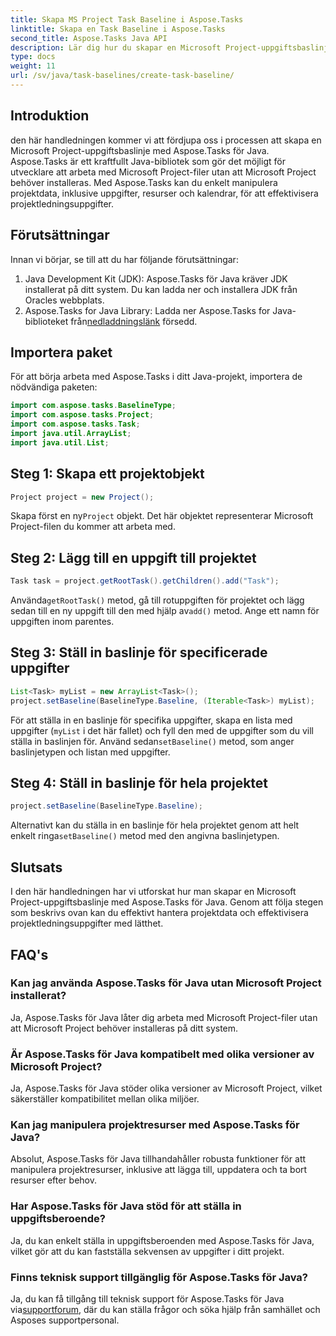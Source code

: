 ```yaml
---
title: Skapa MS Project Task Baseline i Aspose.Tasks
linktitle: Skapa en Task Baseline i Aspose.Tasks
second_title: Aspose.Tasks Java API
description: Lär dig hur du skapar en Microsoft Project-uppgiftsbaslinje i Java med Aspose.Tasks, ett kraftfullt bibliotek för att hantera projektdata utan ansträngning.
type: docs
weight: 11
url: /sv/java/task-baselines/create-task-baseline/
---
```

## Introduktion
den här handledningen kommer vi att fördjupa oss i processen att skapa en Microsoft Project-uppgiftsbaslinje med Aspose.Tasks för Java. Aspose.Tasks är ett kraftfullt Java-bibliotek som gör det möjligt för utvecklare att arbeta med Microsoft Project-filer utan att Microsoft Project behöver installeras. Med Aspose.Tasks kan du enkelt manipulera projektdata, inklusive uppgifter, resurser och kalendrar, för att effektivisera projektledningsuppgifter.
## Förutsättningar
Innan vi börjar, se till att du har följande förutsättningar:
1. Java Development Kit (JDK): Aspose.Tasks för Java kräver JDK installerat på ditt system. Du kan ladda ner och installera JDK från Oracles webbplats.
2.  Aspose.Tasks for Java Library: Ladda ner Aspose.Tasks for Java-biblioteket från[nedladdningslänk](https://releases.aspose.com/tasks/java/) försedd.

## Importera paket
För att börja arbeta med Aspose.Tasks i ditt Java-projekt, importera de nödvändiga paketen:
```java
import com.aspose.tasks.BaselineType;
import com.aspose.tasks.Project;
import com.aspose.tasks.Task;
import java.util.ArrayList;
import java.util.List;
```

## Steg 1: Skapa ett projektobjekt
```java
Project project = new Project();
```
 Skapa först en ny`Project` objekt. Det här objektet representerar Microsoft Project-filen du kommer att arbeta med.
## Steg 2: Lägg till en uppgift till projektet
```java
Task task = project.getRootTask().getChildren().add("Task");
```
 Använda`getRootTask()` metod, gå till rotuppgiften för projektet och lägg sedan till en ny uppgift till den med hjälp av`add()` metod. Ange ett namn för uppgiften inom parentes.
## Steg 3: Ställ in baslinje för specificerade uppgifter
```java
List<Task> myList = new ArrayList<Task>();
project.setBaseline(BaselineType.Baseline, (Iterable<Task>) myList);
```
För att ställa in en baslinje för specifika uppgifter, skapa en lista med uppgifter (`myList` i det här fallet) och fyll den med de uppgifter som du vill ställa in baslinjen för. Använd sedan`setBaseline()` metod, som anger baslinjetypen och listan med uppgifter.
## Steg 4: Ställ in baslinje för hela projektet
```java
project.setBaseline(BaselineType.Baseline);
```
 Alternativt kan du ställa in en baslinje för hela projektet genom att helt enkelt ringa`setBaseline()` metod med den angivna baslinjetypen.

## Slutsats
I den här handledningen har vi utforskat hur man skapar en Microsoft Project-uppgiftsbaslinje med Aspose.Tasks för Java. Genom att följa stegen som beskrivs ovan kan du effektivt hantera projektdata och effektivisera projektledningsuppgifter med lätthet.
## FAQ's
### Kan jag använda Aspose.Tasks för Java utan Microsoft Project installerat?
Ja, Aspose.Tasks för Java låter dig arbeta med Microsoft Project-filer utan att Microsoft Project behöver installeras på ditt system.
### Är Aspose.Tasks för Java kompatibelt med olika versioner av Microsoft Project?
Ja, Aspose.Tasks för Java stöder olika versioner av Microsoft Project, vilket säkerställer kompatibilitet mellan olika miljöer.
### Kan jag manipulera projektresurser med Aspose.Tasks för Java?
Absolut, Aspose.Tasks för Java tillhandahåller robusta funktioner för att manipulera projektresurser, inklusive att lägga till, uppdatera och ta bort resurser efter behov.
### Har Aspose.Tasks för Java stöd för att ställa in uppgiftsberoende?
Ja, du kan enkelt ställa in uppgiftsberoenden med Aspose.Tasks för Java, vilket gör att du kan fastställa sekvensen av uppgifter i ditt projekt.
### Finns teknisk support tillgänglig för Aspose.Tasks för Java?
 Ja, du kan få tillgång till teknisk support för Aspose.Tasks för Java via[supportforum](https://forum.aspose.com/c/tasks/15), där du kan ställa frågor och söka hjälp från samhället och Asposes supportpersonal.